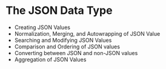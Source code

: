 # The JSON Data Type

* Creating JSON Values
* Normalization, Merging, and Autowrapping of JSON Value
* Searching and Modifying JSON Values
* Comparison and Ordering of JSON values
* Converting between JSON and non-JSON values
* Aggregation of JSON Values



